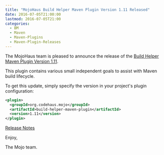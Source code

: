 ```yaml
---
title: "MojoHaus Build Helper Maven Plugin Version 1.11 Released"
date: 2016-07-05T21:00:00
lastmod: 2016-07-05T21:00
categories:
  - BM
  - Maven
  - Maven-Plugins
  - Maven-Plugin-Releases
---
```

The MojoHaus team is pleased to announce the release of the 
[Build Helper Maven Plugin Version 1.11](https://www.mojohaus.org/build-helper-maven-plugin/).

This plugin contains various small independent goals to assist with Maven
build lifecycle.

To get this update, simply specify the version in your project's plugin
configuration:

```xml
<plugin>
  <groupId>org.codehaus.mojo</groupId>
  <artifactId>build-helper-maven-plugin</artifactId>
  <version>1.11</version>
</plugin>
```
<!-- more -->

[Release Notes](https://www.mojohaus.org/build-helper-maven-plugin/github-report.html)

Enjoy,

The Mojo team.

